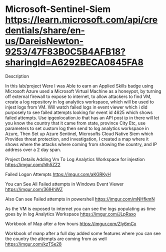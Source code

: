 # Microsoft-Sentinel-Siem https://learn.microsoft.com/api/credentials/share/en-us/DareisNewton-9253/47F83B0C5B4AFB18?sharingId=A6292BECA0845FA8
Description


In this lab/project Were I was Able to earn an Applied Skills badge using Microsoft Azure used a Microsoft Virtual Machine as a honeypot, by turning off external firewall to expose to internet, to allow attackers to find VM, create a log repository in log analytics workspace, which will be used to injest logs from VM. Will watch failed logs in event viewer which i did purposely to see failed attempts looking for event id 4625 which shows failed attempts. 	Use ipgeolocation.io that has an API post ip in there will let you know the country that it came from state, province City Etc, use parameters to set custom log then send to log analytics workspace in Azure, Then Set up Azure Sentinel, Microsofts Cloud Native Siem which Provides threat protection, and investigation, I created a map where it shows where the attacks where coming from showing the country, and IP address over a 2 day span.

Project Details
Adding Vm To Log Analytics Workspace for injestion 
https://imgur.com/hlh5ZZ2

Failed Logon Attempts
https://imgur.com/aKGRKyH

You can See All Failed attempts in Windows Event Viewer
https://imgur.com/36IHhWZ

Also Can see Failed attempts in powershell
https://imgur.com/mNHfkmN

As the VM is exposed to internet you can see the logs populating as time goes by in log Analytics Workspace
https://imgur.com/JLpRaxo

Workbook of Map after a few hours
https://imgur.com/Zly6mCx

Workbook of manp after a full day added some features where you can see the country the attempts are coming from as well
https://imgur.com/kzTSe28
